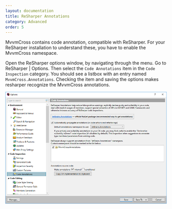 ```yaml
---
layout: documentation
title: ReSharper Annotations
category: Advanced
order: 5
---
```


MvvmCross contains code annotation, compatible with ReSharper. For your ReSharper installation to understand these, you have to enable the MvvmCross namespace.

Open the ReSharper options window, by navigating through the menu. Go to ReSharper | Options. Then select the `Code Annotations` item in the `Code Inspection` category.
You should see a listbox with an entry named `MvvmCross.Annotations`. Checking the item and saving the options makes resharper recognize the MvvmCross annotations.

![Add new project UWP](../../assets/img/resharper-annotations-options.png)

